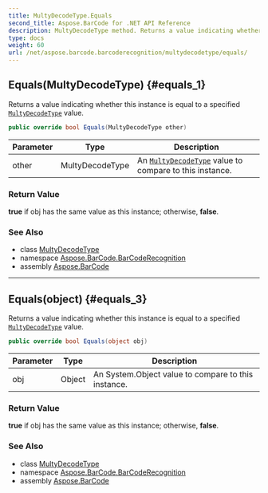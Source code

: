 ```yaml
---
title: MultyDecodeType.Equals
second_title: Aspose.BarCode for .NET API Reference
description: MultyDecodeType method. Returns a value indicating whether this instance is equal to a specified MultyDecodeType value
type: docs
weight: 60
url: /net/aspose.barcode.barcoderecognition/multydecodetype/equals/
---
```

## Equals(MultyDecodeType) {#equals_1}

Returns a value indicating whether this instance is equal to a specified [`MultyDecodeType`](../) value.

```csharp
public override bool Equals(MultyDecodeType other)
```

| Parameter | Type | Description |
| --- | --- | --- |
| other | MultyDecodeType | An [`MultyDecodeType`](../) value to compare to this instance. |

### Return Value

**true** if obj has the same value as this instance; otherwise, **false**.

### See Also

* class [MultyDecodeType](../)
* namespace [Aspose.BarCode.BarCodeRecognition](../../../aspose.barcode.barcoderecognition/)
* assembly [Aspose.BarCode](../../../)

---

## Equals(object) {#equals_3}

Returns a value indicating whether this instance is equal to a specified [`MultyDecodeType`](../) value.

```csharp
public override bool Equals(object obj)
```

| Parameter | Type | Description |
| --- | --- | --- |
| obj | Object | An System.Object value to compare to this instance. |

### Return Value

**true** if obj has the same value as this instance; otherwise, **false**.

### See Also

* class [MultyDecodeType](../)
* namespace [Aspose.BarCode.BarCodeRecognition](../../../aspose.barcode.barcoderecognition/)
* assembly [Aspose.BarCode](../../../)


